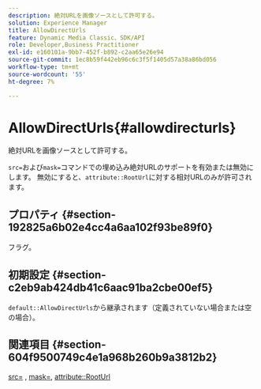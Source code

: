 ```yaml
---
description: 絶対URLを画像ソースとして許可する。
solution: Experience Manager
title: AllowDirectUrls
feature: Dynamic Media Classic、SDK/API
role: Developer,Business Practitioner
exl-id: e160101a-9bb7-452f-b892-c2aa65e26e94
source-git-commit: 1ec8b59f442eb96c6c3f5f1405d57a38a86bd056
workflow-type: tm+mt
source-wordcount: '55'
ht-degree: 7%

---
```


# AllowDirectUrls{#allowdirecturls}

絶対URLを画像ソースとして許可する。

`src=`および`mask=`コマンドでの埋め込み絶対URLのサポートを有効または無効にします。 無効にすると、`attribute::RootUrl`に対する相対URLのみが許可されます。

## プロパティ {#section-192825a6b02e4cc4a6aa102f93be89f0}

フラグ。

## 初期設定 {#section-c2eb9ab424db41c6aac91ba2cbe00ef5}

`default::AllowDirectUrls`から継承されます（定義されていない場合または空の場合）。

## 関連項目 {#section-604f9500749c4e1a968b260b9a3812b2}

[src=](../../../../../is-api/http-ref/image-serving-api-ref/c-http-protocol-reference/c-command-reference/r-src.md#reference-f6506637778c4c69bf106a7924a91ab1) ,  [mask=](../../../../../is-api/http-ref/image-serving-api-ref/c-http-protocol-reference/c-command-reference/r-mask.md#reference-922254e027404fb890b850e2723ee06e),  [attribute::RootUrl](../../../../../is-api/image-catalog/image-serving-api-ref/c-image-catalog-reference/c-attributes-reference/r-rooturl.md#reference-3b0e43881020409cbe642366913cf137)
